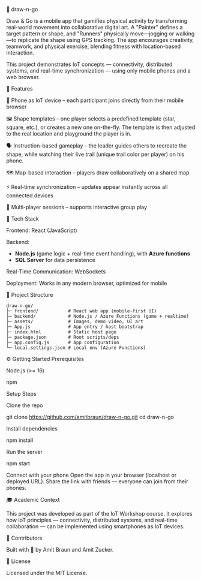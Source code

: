 🎨 draw-n-go

Draw & Go is a mobile app that gamifies physical activity by transforming real-world movement into collaborative digital art. 
A "Painter" defines a target pattern or shape, and "Runners" physically move—jogging or walking—to replicate the shape using GPS tracking.
The app encourages creativity, teamwork, and physical exercise, blending fitness with location-based interaction.


This project demonstrates IoT concepts — connectivity, distributed systems, and real-time synchronization — using only mobile phones and a web browser.

🚀 Features

📱 Phone as IoT device – each participant joins directly from their mobile browser

🖼️ Shape templates – one player selects a predefined template (star, square, etc.), or creates a new one on-the-fly. The template is then adjusted to the real location and playground the player is in.

🗣️ Instruction-based gameplay – the leader guides others to recreate the shape, while watching their live trail (unique trail color per player) on his phone.

🗺️ Map-based interaction – players draw collaboratively on a shared map

⚡ Real-time synchronization – updates appear instantly across all connected devices

👥 Multi-player sessions – supports interactive group play


🧱 Tech Stack

Frontend: React (JavaScript)

Backend: 
- **Node.js** (game logic + real-time event handling), with **Azure functions**
- **SQL Server** for data persistence


Real-Time Communication: WebSockets

Deployment: Works in any modern browser, optimized for mobile

📂 Project Structure
```
draw-n-go/
├─ frontend/           # React web app (mobile-first UI)
├─ backend/            # Node.js / Azure Functions (game + realtime)
├─ assets/             # Images, demo video, UI art
├─ App.js              # App entry / host bootstrap
├─ index.html          # Static host page
├─ package.json        # Root scripts/deps
├─ app.config.js       # App configuration
└─ local.settings.json # Local env (Azure Functions)
```

⚙️ Getting Started
Prerequisites

Node.js (>= 16)

npm

Setup Steps

Clone the repo

git clone https://github.com/amitbraun/draw-n-go.git
cd draw-n-go


Install dependencies

npm install


Run the server

npm start


Connect with your phone
Open the app in your browser (localhost or deployed URL).
Share the link with friends — everyone can join from their phones.


🎓 Academic Context

This project was developed as part of the IoT Workshop course.
It explores how IoT principles — connectivity, distributed systems, and real-time collaboration — can be implemented using smartphones as IoT devices.

🤝 Contributors

Built with 💙 by Amit Braun
 and Amit Zucker.

📜 License

Licensed under the MIT License.
